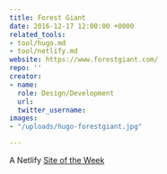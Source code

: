 ```yaml
---
title: Forest Giant
date: 2016-12-17 12:00:00 +0000
related_tools:
- tool/hugo.md
- tool/netlify.md
website: https://www.forestgiant.com/
repo: ''
creator:
- name: 
  role: Design/Development
  url: 
  twitter_username: 
images:
- "/uploads/hugo-forestgiant.jpg"

---
```

A Netlify [Site of the Week](https://www.netlify.com/site-of-the-week/forest-giant/)
